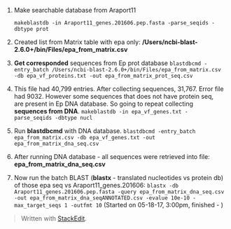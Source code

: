 
1. Make searchable database from Araport11

    `makeblastdb -in Araport11_genes.201606.pep.fasta -parse_seqids -dbtype prot`

2. Created list from Matrix table with epa only:  **/Users/ncbi-blast-2.6.0+/bin/Files/epa_from_matrix.csv** 

3. **Get corresponded** sequences from Ep prot database   `blastdbcmd -entry_batch /Users/ncbi-blast-2.6.0+/bin/Files/epa_from_matrix.csv -db epa_vf_proteins.txt -out epa_from_matrix_prot_seq.csv`

4. This file had 40,799 entries. After collecting sequences, 31,767. Error file had 9032. However some sequences that does not have protein seq, are present  in Ep DNA database. So going to repeat collecting **sequences from DNA**. `makeblastdb -in epa_vf_genes.txt -parse_seqids -dbtype nucl`

5. Run **blastdbcmd** with DNA database. `blastdbcmd -entry_batch epa_from_matrix.csv -db epa_vf_genes.txt -out epa_from_matrix_dna_seq.csv`

6. After running DNA database - all sequences were retrieved into file:  **epa_from_matrix_dna_seq.csv**

7. Now run the batch BLAST (**blastx** - translated nucleotides vs protein db) of those epa seq vs Araport11_genes.201606: `blastx -db Araport11_genes.201606.pep.fasta -query epa_from_matrix_dna_seq.csv -out epa_from_matrix_dna_seqANNOTATED.csv -evalue 10e-10 -max_target_seqs 1 -outfmt 10` (Started on 05-18-17, 3:00pm, finished - )


> Written with [StackEdit](https://stackedit.io/).

